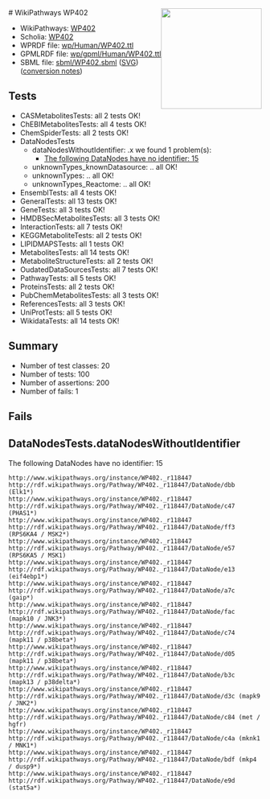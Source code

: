 <img style="float: right; width: 200px" src="../logo.png" />
# WikiPathways WP402

* WikiPathways: [WP402](https://identifiers.org/wikipathways:WP402)
* Scholia: [WP402](https://scholia.toolforge.org/wikipathways/WP402)
* WPRDF file: [wp/Human/WP402.ttl](../wp/Human/WP402.ttl)
* GPMLRDF file: [wp/gpml/Human/WP402.ttl](../wp/gpml/Human/WP402.ttl)
* SBML file: [sbml/WP402.sbml](../sbml/WP402.sbml) ([SVG](../sbml/WP402.svg)) ([conversion notes](../sbml/WP402.txt))

## Tests
* CASMetabolitesTests: all 2 tests OK!
* ChEBIMetabolitesTests: all 4 tests OK!
* ChemSpiderTests: all 2 tests OK!
* DataNodesTests
    * dataNodesWithoutIdentifier: .x we found 1 problem(s):
        * [The following DataNodes have no identifier: 15](#8792c495)
    * unknownTypes_knownDatasource: .. all OK!
    * unknownTypes: .. all OK!
    * unknownTypes_Reactome: .. all OK!
* EnsemblTests: all 4 tests OK!
* GeneralTests: all 13 tests OK!
* GeneTests: all 3 tests OK!
* HMDBSecMetabolitesTests: all 3 tests OK!
* InteractionTests: all 7 tests OK!
* KEGGMetaboliteTests: all 2 tests OK!
* LIPIDMAPSTests: all 1 tests OK!
* MetabolitesTests: all 14 tests OK!
* MetaboliteStructureTests: all 2 tests OK!
* OudatedDataSourcesTests: all 7 tests OK!
* PathwayTests: all 5 tests OK!
* ProteinsTests: all 2 tests OK!
* PubChemMetabolitesTests: all 3 tests OK!
* ReferencesTests: all 3 tests OK!
* UniProtTests: all 5 tests OK!
* WikidataTests: all 14 tests OK!


## Summary

* Number of test classes: 20
* Number of tests: 100
* Number of assertions: 200
* Number of fails: 1

## Fails

<a name="8792c495" />

## DataNodesTests.dataNodesWithoutIdentifier

The following DataNodes have no identifier: 15
```
http://www.wikipathways.org/instance/WP402._r118447 http://rdf.wikipathways.org/Pathway/WP402._r118447/DataNode/dbb (Elk1*)
http://www.wikipathways.org/instance/WP402._r118447 http://rdf.wikipathways.org/Pathway/WP402._r118447/DataNode/c47 (PHAS1*)
http://www.wikipathways.org/instance/WP402._r118447 http://rdf.wikipathways.org/Pathway/WP402._r118447/DataNode/ff3 (RPS6KA4 / MSK2*)
http://www.wikipathways.org/instance/WP402._r118447 http://rdf.wikipathways.org/Pathway/WP402._r118447/DataNode/e57 (RPS6KA5 / MSK1)
http://www.wikipathways.org/instance/WP402._r118447 http://rdf.wikipathways.org/Pathway/WP402._r118447/DataNode/e13 (eif4ebp1*)
http://www.wikipathways.org/instance/WP402._r118447 http://rdf.wikipathways.org/Pathway/WP402._r118447/DataNode/a7c (gaip*)
http://www.wikipathways.org/instance/WP402._r118447 http://rdf.wikipathways.org/Pathway/WP402._r118447/DataNode/fac (mapk10 / JNK3*)
http://www.wikipathways.org/instance/WP402._r118447 http://rdf.wikipathways.org/Pathway/WP402._r118447/DataNode/c74 (mapk11 / p38beta*)
http://www.wikipathways.org/instance/WP402._r118447 http://rdf.wikipathways.org/Pathway/WP402._r118447/DataNode/d05 (mapk11 / p38beta*)
http://www.wikipathways.org/instance/WP402._r118447 http://rdf.wikipathways.org/Pathway/WP402._r118447/DataNode/b3c (mapk13 / p38delta*)
http://www.wikipathways.org/instance/WP402._r118447 http://rdf.wikipathways.org/Pathway/WP402._r118447/DataNode/d3c (mapk9 / JNK2*)
http://www.wikipathways.org/instance/WP402._r118447 http://rdf.wikipathways.org/Pathway/WP402._r118447/DataNode/c84 (met / hgfr)
http://www.wikipathways.org/instance/WP402._r118447 http://rdf.wikipathways.org/Pathway/WP402._r118447/DataNode/c4a (mknk1 / MNK1*)
http://www.wikipathways.org/instance/WP402._r118447 http://rdf.wikipathways.org/Pathway/WP402._r118447/DataNode/bdf (mkp4 / dusp9*)
http://www.wikipathways.org/instance/WP402._r118447 http://rdf.wikipathways.org/Pathway/WP402._r118447/DataNode/e9d (stat5a*)
```

